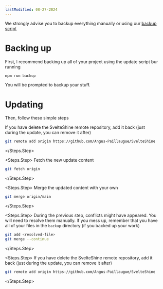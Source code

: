 ```yaml
---
lastModified: 08-27-2024
---
```


<script>
  import { Steps, Note } from "$lib/components"
</script>

<Note type="warning">We strongly advise you to backup everything manually or using our [backup script](#backing-up)
</Note>

# Backing up

First, I recommend backing up all of your project using the update script bur running

```bash
npm run backup
```

You will be prompted to backup your stuff.


# Updating

Then, follow these simple steps

<Steps>
<Steps.Step>
If you have delete the SvelteShine remote repository, add it back (just during the update, you can remove it after)

```bash
git remote add origin https://github.com/Angus-Paillaugue/SvelteShine
```
</Steps.Step>

<Steps.Step>
Fetch the new update content

```bash
git fetch origin
```
</Steps.Step>

<Steps.Step>
Merge the updated content with your own

```bash
git merge origin/main
```
</Steps.Step>

<Steps.Step>
During the previous step, conflicts might have appeared. You will need to resolve them manually. If you mess up, remember that you have all of your files in the `backup` directory (if you backed up your work)

```bash
git add <resolved-file>
git merge --continue
```
</Steps.Step>

<Steps.Step>
If you have delete the SvelteShine remote repository, add it back (just during the update, you can remove it after)

```bash
git remote add origin https://github.com/Angus-Paillaugue/SvelteShine
```
</Steps.Step>
</Steps>
